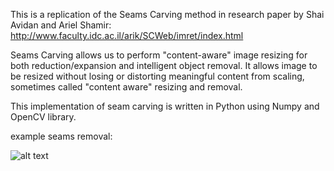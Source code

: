 This is a replication of the Seams Carving method in research paper by Shai Avidan and Ariel Shamir: http://www.faculty.idc.ac.il/arik/SCWeb/imret/index.html

Seams Carving allows us to perform "content-aware" image resizing for both reduction/expansion and intelligent object removal. It allows image to be resized without losing or distorting meaningful content from scaling, sometimes called "content aware" resizing and removal.

This implementation of seam carving is written in Python using Numpy and OpenCV library.

example seams removal:

![alt text](https://github.com/bigbagy/image-processing-Seams-Carving/blob/master/seam%20removal.gif
)

